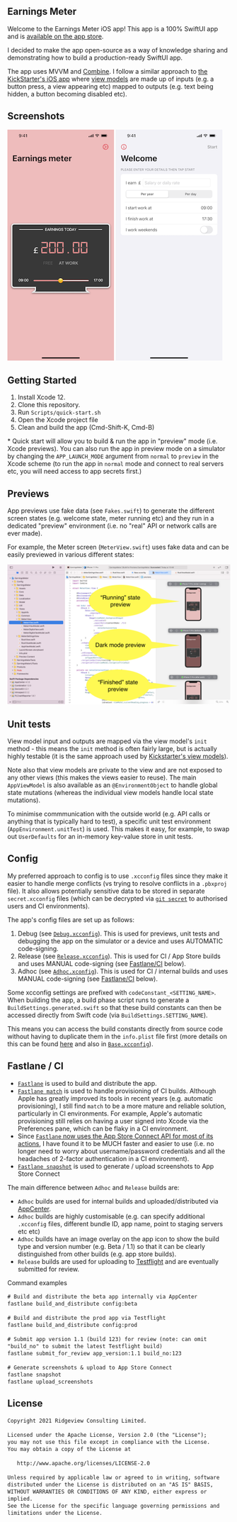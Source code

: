 ## Earnings Meter

Welcome to the Earnings Meter iOS app!  This app is a 100% SwiftUI app and is [available on the app store](https://apps.apple.com/app/id1549867514#?platform=iphone).

I decided to make the app open-source as a way of knowledge sharing and demonstrating how to build a production-ready SwiftUI app.

The app uses MVVM and [Combine](https://developer.apple.com/documentation/combine). I follow a similar approach to [the KickStarter's iOS app](https://github.com/kickstarter/ios-oss) where [view models](https://github.com/kickstarter/ios-oss/tree/master/Library/ViewModels) are made up of inputs (e.g. a button press, a view appearing etc) mapped to outputs (e.g. text being hidden, a button becoming disabled etc).

## Screenshots

![](Docs/Images/iPhone-12-Pro-Max-02-MeterAtWork.png)
![](Docs/Images/iPhone-12-Pro-Max-04-Welcome.png)


## Getting Started

1. Install Xcode 12.
1. Clone this repository.
1. Run `Scripts/quick-start.sh`
1. Open the Xcode project file
1. Clean and build the app (Cmd-Shift-K, Cmd-B)

&#42; Quick start will allow you to build & run the app in "preview" mode (i.e. Xcode previews). You can also run the app in preview mode on a simulator by changing the `APP_LAUNCH_MODE` argument from `normal` to `preview` in the Xcode scheme (to run the app in `normal` mode and connect to real servers etc, you will need access to app secrets first.)


## Previews

App previews use fake data (see `Fakes.swift`) to generate the different screen states (e.g. welcome state, meter running etc) and they run in a dedicated "preview" environment (i.e. no "real" API or network calls are ever made).

For example, the Meter screen (`MeterView.swift`) uses fake data and can be easily previewed in various different states:

![](Docs/Images/preview-example.png)


## Unit tests

View model input and outputs are mapped via the view model's `init` method - this means the `init` method is often fairly large, but is actually highly testable (it is the same approach used by [Kickstarter's view models](https://github.com/kickstarter/ios-oss/tree/master/Library/ViewModels)).

Note also that view models are private to the view and are not exposed to any other views (this makes the views easier to reuse). The main `AppViewModel` is also available as an `@EnvironmentObject` to handle
global state mutations (whereas the individual view models handle local state mutations).

To minimise commmunication with the outside world (e.g. API calls or anything that is typically hard to test), a specific unit test environment (`AppEnvironment.unitTest`) is used. This makes it easy, for example, to swap out `UserDefaults` for an in-memory key-value store in unit tests.


## Config

My preferred approach to config is to use `.xcconfig` files since they make it easier to handle merge conflicts (vs trying to resolve conflicts in a `.pbxproj` file). It also allows potentially sensitive data to be stored in separate `secret.xcconfig` files (which can be decrypted via [`git secret`](https://git-secret.io) to authorised users and CI environments).

The app's config files are set up as follows:

1. Debug (see [`Debug.xcconfig`](Config/Debug.xcconfig)). This is used for previews, unit tests and debugging the app on the simulator or a device and uses AUTOMATIC code-signing.
1. Release (see [`Release.xcconfig`](Config/Release.xcconfig)). This is used for CI  / App Store builds and uses MANUAL code-signing (see [Fastlane/CI](#fastlane-/-CI) below).
1. Adhoc (see [`Adhoc.xconfig`](Config/Adhoc.xcconfig)). This is used for CI / internal builds and uses MANUAL code-signing (see [Fastlane/CI](#fastlane-/-CI) below).

Some xcconfig settings are prefixed with `codeConstant_<SETTING_NAME>`. When building the app, a build phase script runs to generate a `BuildSettings.generated.swift` so that these build constants can then be accessed directly from Swift code (via `BuildSettings.SETTING_NAME`).

This means you can access the build constants directly from source code without having to duplicate them in the `info.plist` file first (more details on this can be found [here](https://medium.com/@hamdullahshah/generating-code-from-xcode-configurations-6fd203ec69ef) and also in [`Base.xcconfig`](Config/Base.xcconfig)).


## Fastlane / CI

* [`Fastlane`](https://fastlane.tools) is used to build and distribute the app.
* [`Fastlane match`](https://docs.fastlane.tools/actions/match/) is used to handle provisioning of CI builds. Although Apple has greatly improved its tools in recent years (e.g. automatic provisioning), I still find `match` to be a more mature and reliable solution, particularly in CI environments. For example, Apple's automatic provisioning still relies on having a user signed into Xcode via the Preferences pane, which can be flaky in a CI environment.
* Since [`Fastlane` now uses the App Store Connect API for most of its actions](https://docs.fastlane.tools/app-store-connect-api/), I have found it to be MUCH faster and easier to use (i.e. no longer need to worry about username/password credentials and all the headaches of 2-factor authentication in a CI environment).
* [`Fastlane snapshot`](https://docs.fastlane.tools/actions/snapshot/) is used to generate / upload screenshots to App Store Connect

The main difference between `Adhoc` and `Release` builds are:

* `Adhoc` builds are used for internal builds and uploaded/distributed via [AppCenter](https://appcenter.ms). 
* `Adhoc` builds are highly customisable (e.g. can specify additional `.xcconfig` files, different bundle ID, app name, point to staging servers etc etc)
* `Adhoc` builds have an image overlay on the app icon to show the build type and version number (e.g. Beta / 1.1) so that it can be clearly distinguished from other builds (e.g. app store builds).
* `Release` builds are used for uploading to [Testflight](https://www.google.com/search?client=safari&rls=en&q=testflight&ie=UTF-8&oe=UTF-8) and are eventually submitted for review.

Command examples

```
# Build and distribute the beta app internally via AppCenter
fastlane build_and_distribute config:beta

# Build and distribute the prod app via Testflight
fastlane build_and_distribute config:prod

# Submit app version 1.1 (build 123) for review (note: can omit "build_no" to submit the latest Testflight build)
fastlane submit_for_review app_version:1.1 build_no:123 

# Generate screenshots & upload to App Store Connect
fastlane snapshot
fastlane upload_screenshots
```

## License

```
Copyright 2021 Ridgeview Consulting Limited.

Licensed under the Apache License, Version 2.0 (the "License");
you may not use this file except in compliance with the License.
You may obtain a copy of the License at

   http://www.apache.org/licenses/LICENSE-2.0

Unless required by applicable law or agreed to in writing, software
distributed under the License is distributed on an "AS IS" BASIS,
WITHOUT WARRANTIES OR CONDITIONS OF ANY KIND, either express or implied.
See the License for the specific language governing permissions and
limitations under the License.
```
